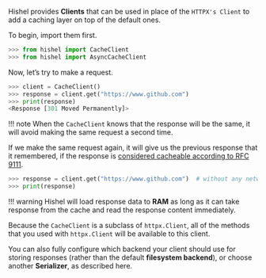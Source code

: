 


Hishel provides **Clients** that can be used in place of the `HTTPX's Client` to add a caching layer on top of the default ones.

To begin, import them first.

``` python
>>> from hishel import CacheClient
>>> from hishel import AsyncCacheClient
```

Now, let’s try to make a request.

```python
>>> client = CacheClient()
>>> response = client.get("https://www.github.com")
>>> print(response)
<Response [301 Moved Permanently]>
```

!!! note
    When the `CacheClient` knows that the response will be the same, it will avoid making the same request a second time.

If we make the same request again, it will give us the previous response that it remembered, if the response is [considered cacheable according to RFC 9111](https://www.rfc-editor.org/rfc/rfc9111.html#name-storing-responses-in-caches).

```python
>>> response = client.get("https://www.github.com")  # without any network operation
>>> print(response)
```

!!! warning
    Hishel will load response data to **RAM** as long as it can take response from the cache and read the response content immediately.

Because the `CacheClient` is a subclass of `httpx.Client`, all of the methods that you used with `httpx.Client` will be available to this client.

You can also fully configure which backend your client should use for storing responses (rather than the default **filesystem backend**), or choose another **Serializer**, as described here.